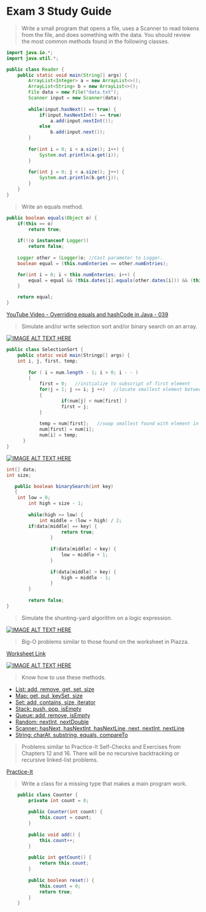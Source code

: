 # Exam 3 Study Guide
> Write a small program that opens a file, uses a Scanner to read tokens from the file, and does  something with the data. You should review the most common methods found in the following classes.

```java
import java.io.*;
import java.util.*;

public class Reader {
    public static void main(String[] args) {
        ArrayList<Integer> a = new ArrayList<>();
        ArrayList<String> b = new ArrayList<>();
        File data = new File("data.txt");
        Scanner input = new Scanner(data);
            
        while(input.hasNext() == true) {
            if(input.hasNextInt() == true)
                a.add(input.nextInt());
            else
                b.add(input.next());
        }
        
        for(int i = 0; i < a.size(); i++) {
            System.out.println(a.get(i));
        }
        
        for(int j = 0; j < a.size(); j++) {
            System.out.println(b.get(j));
        }
    }
}
```
> Write an equals method.
```java
public boolean equals(Object o) {
	if(this == o)
		return true;
	
	if(!(o instanceof Logger))
		return false;
	
	Logger other = (Logger)o; //Cast parameter to Logger.
	boolean equal = (this.numEnteries == other.numEntries);

	for(int i = 0; i < this.numEnteries; i++) {
		equal = equal && (this.dates[i].equals(other.dates[i])) && (this.logs[i].equals(other.logs[i]));
	}

	return equal;
}
```

[YouTube Video - Overriding equals and hashCode in Java - 039](https://www.youtube.com/watch?v=7V3589CReug)

> Simulate and/or write selection sort and/or binary search on an array.

[![IMAGE ALT TEXT HERE](https://img.youtube.com/vi/f8hXR_Hvybo/0.jpg)](https://www.youtube.com/watch?v=f8hXR_Hvybo)
```java
public class SelectionSort {
	public static void main(Stringp[] args) {
	int i, j, first, temp;  
    
    	for ( i = num.length - 1; i > 0; i - - )  
    	{
        	first = 0;   //initialize to subscript of first element
        	for(j = 1; j <= i; j ++)   //locate smallest element between positions 1 and i.
        	{
            		if(num[j] < num[first] )         
            		first = j;
        	}
          
        	temp = num[first];   //swap smallest found with element in position i.
        	num[first] = num[i];
        	num[i] = temp; 
      }     
}
```
[![IMAGE ALT TEXT HERE](https://img.youtube.com/vi/P3YID7liBug/0.jpg)](https://www.youtube.com/watch?v=P3YID7liBug)
```java
int[] data;
int size;

   public boolean binarySearch(int key) 
   {
   	int low = 0;
        int high = size - 1;
         
        while(high >= low) {
        	int middle = (low + high) / 2;
		if(data[middle] == key) {
                	return true;
             	}
		
             	if(data[middle] < key) {
                	low = middle + 1;
             	}
		
             	if(data[middle] > key) {
                 	high = middle - 1;
             	}
        }
	
        return false;
}
```
> Simulate the shunting-yard algorithm on a logic expression.

[![IMAGE ALT TEXT HERE](https://img.youtube.com/vi/TrfcJCulsF4/0.jpg)](https://www.youtube.com/watch?v=TrfcJCulsF4)

> Big-O problems similar to those found on the worksheet in Piazza.

[Worksheet Link](https://github.com/MarcWoodyard/CSUS-CSC-Course-Work/blob/master/CSC%2020/Lecture%20Notes/Big%20O.pdf) 

[![IMAGE ALT TEXT HERE](https://img.youtube.com/vi/v4cd1O4zkGw/0.jpg)](https://www.youtube.com/watch?v=v4cd1O4zkGw)

> Know how to use these methods.

* [List: add, remove, get, set, size](https://docs.oracle.com/javase/8/docs/api/java/util/List.html)
* [Map: get, put, keySet, size](https://docs.oracle.com/javase/8/docs/api/java/util/Map.html)
* [Set: add, contains, size, iterator](https://docs.oracle.com/javase/8/docs/api/java/util/Set.html)
* [Stack: push, pop, isEmpty](https://docs.oracle.com/javase/8/docs/api/java/util/Stack.html)
* [Queue: add, remove, isEmpty](https://docs.oracle.com/javase/8/docs/api/java/util/Queue.html)
* [Random: nextInt, nextDouble](https://docs.oracle.com/javase/8/docs/api/java/util/Random.html)
* [Scanner: hasNext, hasNextInt, hasNextLine, next, nextInt, nextLine](https://docs.oracle.com/javase/8/docs/api/java/util/Scanner.html)
* [String: charAt, substring, equals, compareTo](https://docs.oracle.com/javase/8/docs/api/java/lang/String.html)

>  Problems similar to Practice-It Self-Checks and Exercises from Chapters 12 and 16. There will be no recursive backtracking or recursive linked-list problems.

[Practice-It](https://practiceit.cs.washington.edu/problem/list)

> Write a class for a missing type that makes a main program work.

```java
    public class Counter {
        private int count = 0;
        
        public Counter(int count) {
        	this.count = count;
        }
        
        public void add() {
        	this.count++;
        }
        
        public int getCount() {
        	return this.count;
        }
        
        public boolean reset() {
        	this.count = 0;
        	return true;
        }
    }
```


